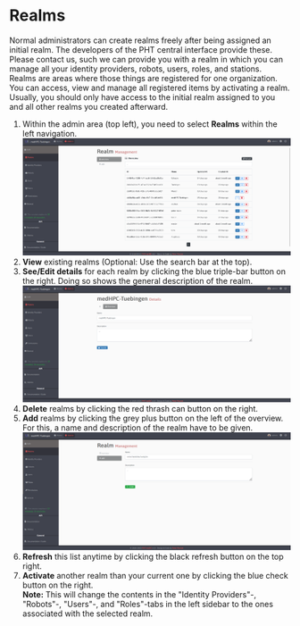 # Realms
Normal administrators can create realms freely after being assigned an initial realm. The developers of the PHT central
interface provide these. Please contact us, such we can provide you with a realm in which you can manage all your
identity providers, robots, users, roles, and stations.\
Realms are areas where those things are registered for one organization. You can access, view and manage all registered
items by activating a realm.\
Usually, you should only have access to the initial realm assigned to you and all other realms you created afterward.
1. Within the admin area (top left), you need to select **Realms** within the left navigation.
   [![image](/images/ui_images/realms.png)](/images/ui_images/realms.png)
2. **View** existing realms (Optional: Use the search bar at the top).
3. **See/Edit details** for each realm by clicking the blue triple-bar button on the right.
   Doing so shows the general description of the realm.
   [![image](/images/ui_images/realms_details.png)](/images/ui_images/realms_details.png)
4. **Delete** realms by clicking the red thrash can button on the right.
5. **Add** realms by clicking the grey plus button on the left of the overview. For this, a name and description of the
   realm have to be given.
   [![image](/images/ui_images/realms_add.png)](/images/ui_images/realms_add.png)
6. **Refresh** this list anytime by clicking the black refresh button on the top right.
7. **Activate** another realm than your current one by clicking the blue check button on the right.\
**Note:** This will change the contents in the "Identity Providers"-, "Robots"-, "Users"-, and "Roles"-tabs in the left 
sidebar to the ones associated with the selected realm.
